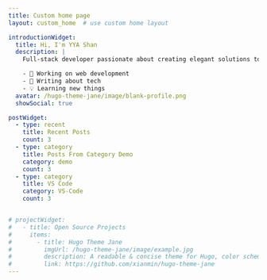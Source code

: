 ```yaml
---
title: Custom home page
layout: custom_home  # use custom home layout

introductionWidget:
  title: Hi, I'm YYA Shan
  description: |
    Full-stack developer passionate about creating elegant solutions to complex problems.

    - 🚀 Working on web development
    - 📝 Writing about tech
    - 💡 Learning new things
  avatar: /hugo-theme-jane/image/blank-profile.png
  showSocial: true

postWidget:
  - type: recent
    title: Recent Posts
    count: 3
  - type: category
    title: Posts From Category Demo
    category: demo
    count: 3
  - type: category
    title: VS Code
    category: VS-Code
    count: 3


# projectWidget:
#   - title: Open Source Projects
#     items:
#       - title: Hugo Theme Jane
#         imgUrl: /hugo-theme-jane/image/example.jpg
#         description: A readable & concise theme for Hugo, color schemes to choose, easy to personalize. Working well since 2018.
#         link: https://github.com/xianmin/hugo-theme-jane
---
```

